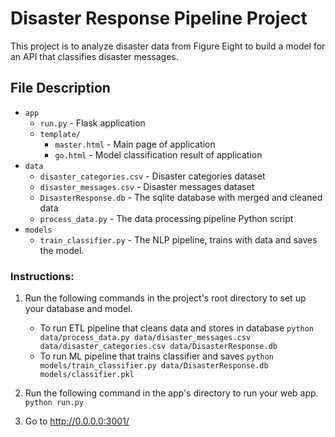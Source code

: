 # Disaster Response Pipeline Project

This project is to analyze disaster data from Figure Eight to build a model for an API that classifies disaster messages.

## File Description
- `app`
  - `run.py`  -  Flask application
  - `template/`
    - `master.html`  -  Main page of application
    - `go.html`  -  Model classification result of application
- `data`
  - `disaster_categories.csv`  -  Disaster categories dataset
  - `disaster_messages.csv`  -  Disaster messages dataset
  - `DisasterResponse.db`  -  The sqlite database with merged and cleaned data
  - `process_data.py`  -  The data processing pipeline Python script
- `models`
  - `train_classifier.py`  -  The NLP pipeline, trains with data and saves the model.

### Instructions:
1. Run the following commands in the project's root directory to set up your database and model.

    - To run ETL pipeline that cleans data and stores in database
        `python data/process_data.py data/disaster_messages.csv data/disaster_categories.csv data/DisasterResponse.db`
    - To run ML pipeline that trains classifier and saves
        `python models/train_classifier.py data/DisasterResponse.db models/classifier.pkl`

2. Run the following command in the app's directory to run your web app.
    `python run.py`

3. Go to http://0.0.0.0:3001/
